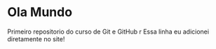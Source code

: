 # Ola Mundo
 Primeiro repositorio  do curso de Git e GitHub
r
 Essa linha  eu adicionei diretamente no site!
